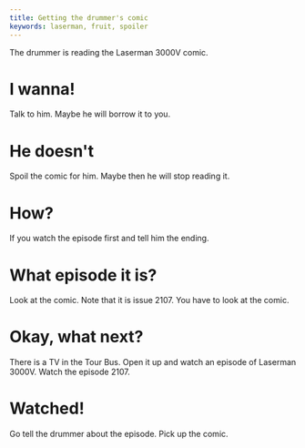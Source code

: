 ```yaml
---
title: Getting the drummer's comic
keywords: laserman, fruit, spoiler
---
```


The drummer is reading the Laserman 3000V comic.

# I wanna!
Talk to him. Maybe he will borrow it to you.

# He doesn't
Spoil the comic for him. Maybe then he will stop reading it.

# How?
If you watch the episode first and tell him the ending.

# What episode it is?
Look at the comic. Note that it is issue 2107. You have to look at the comic.

# Okay, what next?
There is a TV in the Tour Bus. Open it up and watch an episode of Laserman 3000V. Watch the episode 2107.

# Watched!
Go tell the drummer about the episode. Pick up the comic.
